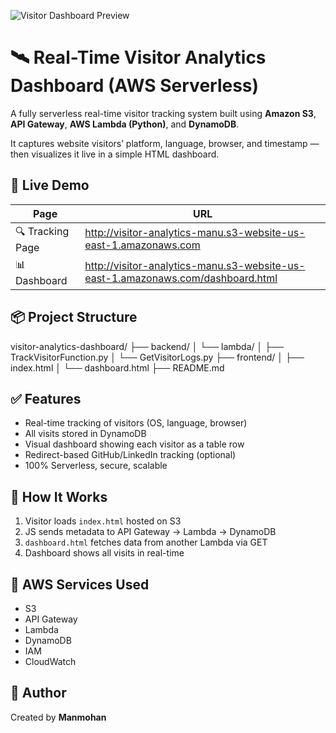 ![Visitor Dashboard Preview](dashboard-preview.png)

# 🛰️ Real-Time Visitor Analytics Dashboard (AWS Serverless)

A fully serverless real-time visitor tracking system built using **Amazon S3**, **API Gateway**, **AWS Lambda (Python)**, and **DynamoDB**.

It captures website visitors’ platform, language, browser, and timestamp — then visualizes it live in a simple HTML dashboard.

## 🚀 Live Demo

| Page            | URL |
|-----------------|-----|
| 🔍 Tracking Page | http://visitor-analytics-manu.s3-website-us-east-1.amazonaws.com |
| 📊 Dashboard     | http://visitor-analytics-manu.s3-website-us-east-1.amazonaws.com/dashboard.html |


## 📦 Project Structure
visitor-analytics-dashboard/
├── backend/
│ └── lambda/
│ ├── TrackVisitorFunction.py
│ └── GetVisitorLogs.py
├── frontend/
│ ├── index.html
│ └── dashboard.html
├── README.md


## ✅ Features
- Real-time tracking of visitors (OS, language, browser)
- All visits stored in DynamoDB
- Visual dashboard showing each visitor as a table row
- Redirect-based GitHub/LinkedIn tracking (optional)
- 100% Serverless, secure, scalable

## 🧠 How It Works
1. Visitor loads `index.html` hosted on S3
2. JS sends metadata to API Gateway → Lambda → DynamoDB
3. `dashboard.html` fetches data from another Lambda via GET
4. Dashboard shows all visits in real-time

## 🧰 AWS Services Used
- S3
- API Gateway
- Lambda
- DynamoDB
- IAM
- CloudWatch

## 🙌 Author
Created by **Manmohan**
